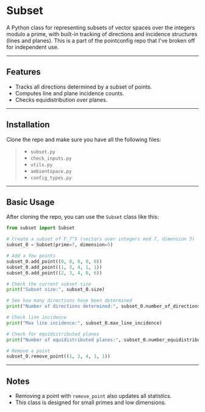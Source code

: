 # Subset

A Python class for representing subsets of vector spaces over the integers modulo a prime, with built-in tracking of directions and incidence structures (lines and planes).
This is a part of the pointconfig repo that I've broken off for independent use. 

---

## Features

- Tracks all directions determined by a subset of points.
- Computes line and plane incidence counts.
- Checks equidistribution over planes.

---

## Installation

Clone the repo and make sure you have all the following files:
>
> - `subset.py`
> - `check_inputs.py`
> - `utils.py`
> - `ambientspace.py`
> - `config_types.py`

---

## Basic Usage

After cloning the repo, you can use the `Subset` class like this:

```python
from subset import Subset

# Create a subset of F_7^5 (vectors over integers mod 7, dimension 5)
subset_0 = Subset(prime=7, dimension=5)

# Add a few points
subset_0.add_point((0, 0, 0, 0, 0))
subset_0.add_point((1, 3, 4, 1, 1))
subset_0.add_point((2, 3, 4, 0, 6))

# Check the current subset size
print("Subset size:", subset_0.size)

# See how many directions have been determined
print("Number of directions determined:", subset_0.number_of_directions_determined)

# Check line incidence
print("Max line incidence:", subset_0.max_line_incidence)

# Check for equidistributed planes
print("Number of equidistributed planes:", subset_0.number_equidistributed_planes)

# Remove a point
subset_0.remove_point((1, 3, 4, 1, 1))
```

---

## Notes

- Removing a point with `remove_point` also updates all statistics.
- This class is designed for small primes and low dimensions.
